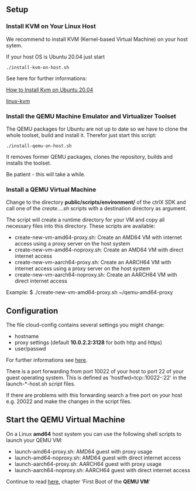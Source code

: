 ## Setup

### Install KVM on Your Linux Host

We recommend to install KVM (Kernel-based Virtual Machine) on your host sytem.

If your host OS is Ubuntu 20.04 just start

    ./install-kvm-on-host.sh

See here for further informations:

[How to Install Kvm on Ubuntu 20.04](https://linuxize.com/post/how-to-install-kvm-on-ubuntu-20-04/)

[linux-kvm](https://www.linux-kvm.org/page/Documents)


### Install the QEMU Machine Emulator and Virtualizer Toolset

The QEMU packages for Ubuntu are not up to date so we have to clone the whole toolset, build and install it. Therefor just start this script:

    ./install-qemu-on-host.sh

It removes former QEMU packages, clones the repository, builds and installs the toolset.

Be patient -  this will take a while.

### Install a QEMU Virtual Machine

Change to the directory __public/scripts/environment/__ of the ctrlX SDK and call one of the _create....sh_ scripts with a destination directory as argument. 

The script will create a runtime directory for your VM and copy all necessary files into this directory.
These scripts are available:

- create-new-vm-amd64-proxy.sh: Create an AMD64 VM with internet access using a proxy server on the host system 
- create-new-vm-amd64-noproxy.sh: Create an AMD64 VM with direct internet access
- create-new-vm-aarch64-proxy.sh: Create an AARCH64 VM with internet access using a proxy server on the host system
- create-new-vm-aarch64-noproxy.sh: Create an AARCH64 VM with direct internet access

Example: $ ./create-new-vm-amd64-proxy.sh ~/qemu-amd64-proxy

## Configuration

The file cloud-config contains several settings you might change:

- hostname
- proxy settings (default __10.0.2.2:3128__ for both http and https)
- user/passwd

For further informations see [here](https://cloudinit.readthedocs.io/en/latest/topics/examples.html).

There is a port forwarding from port 10022 of your host to port 22 of your guest operating system.
This is defined as 'hostfwd=tcp::10022-:22' in the launch-*-host.sh script files.

If there are problems with this forwarding search a free port on your host e.g. 20022 and make the changes in the script files.

## Start the QEMU Virtual Machine

On a Linux __amd64__ host system you can use the following shell scripts to launch your QEMU VM:

- launch-amd64-proxy.sh: AMD64 guest with proxy usage
- launch-amd64-noproxy.sh: AMD64 guest with direct internet access
- launch-aarch64-proxy.sh: AARCH64 guest with proxy usage
- launch-aarch64-noproxy.sh: AARCH64 guest with direct internet access

Continue to read [here](./1-README.md), chapter 'First Boot of the __QEMU VM__'

